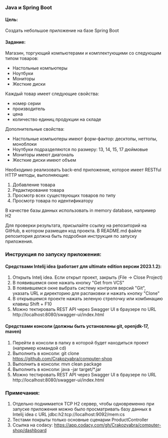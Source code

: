 ### Java и Spring Boot

#### Цель:
Создать небольшое приложение на базе Spring Boot
#### Задание:
Магазин, торгующий компьютерами и комплектующими со следующим типом товаров:

- Настольные компьютеры
- Ноутбуки
- Мониторы
- Жесткие диски

Каждый товар имеет следующие свойства:

- номер серии
- производитель
- цена
- количество единиц продукции на складе

Дополнительные свойства:

- Настольные компьютеры имеют форм-фактор: десктопы, неттопы, моноблоки
- Ноутбуки подразделяются по размеру: 13, 14, 15, 17 дюймовые
- Мониторы имеют диагональ
- Жесткие диски имеют объем

Необходимо реализовать back-end приложение, которое имеет RESTful HTTP методы,
выполняющие:

1. Добавление товара
2. Редактирование товара
3. Просмотр всех существующих товаров по типу
4. Просмотр товара по идентификатору

В качестве базы данных использовать in memory database, например H2

Для проверки результата, присылайте ссылку на репозиторий на GitHub, в котором
размещен код проекта. В README.md файле репозитория должна быть подробная
инструкция по запуску приложения.

### Инструкция по запуску приложения:

#### Средствами Intelij idea (работает для ultimate edition версии 2023.1.2):

1. Открыть Intelj idea. Если открыт проект, закрыть (File -> Close Project)
2. В появившемся окне нажать кнопку "Get from VCS"
3. В появившемся окне выбрать систему контроля версий "Git", указать URL и директорию для распаковки и нажать кнопку "Clone"
4. В открывшемся проекте нажать зеленую стрелочку или комбинацию клавиш Shift + F10
5. Можно тектировать REST API через Swagger UI в браузере по URL http://localhost:8080/swagger-ui/index.html

#### Средствами консоли (должны быть установлены git, openjdk-17, maven)

1. Перейти в консоли в папку в которой будет находиться проект (например командой cd)
2. Выполнить в консоли: git clone https://github.com/Crakozyabra/computer-shop
3. Выполнить в консоли: mvn clean package
4. Выполнить в консоли: java -jar target/*.jar
5. Можно тестировать REST API через Swagger UI в браузере по URL http://localhost:8080/swagger-ui/index.html

### Примечания:

1. Отдельно поднимается TCP H2 сервер, чтобы одновременно при запуске приложения можно было просматривать базу данных
в Intelij idea с URL jdbc:h2:tcp://localhost:9092/mem:cs
2. Тестами покрыты только основные сценарии ProductController
3. Ссылка на codacy: https://app.codacy.com/gh/Crakozyabra/computer-shop/dashboard